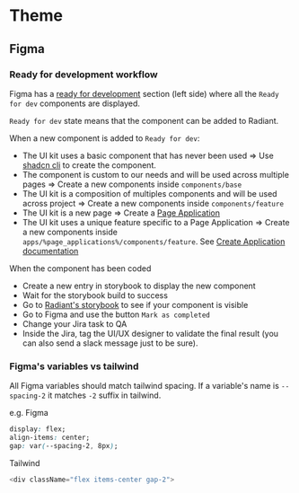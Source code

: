 # Theme

## Figma

### Ready for development workflow
Figma has a [ready for development](https://www.figma.com/design/Y0l9SoMCYlTQZxce3NzZiK/shadcn_ui-kit-for-Figma---Pro-Blocks---New-York---January-2025?node-id=580-9181&p=f&ready-for-dev=1&m=dev) section (left side) where all the `Ready for dev` components are displayed. 

`Ready for dev` state means that the component can be added to Radiant.

When a new component is added to `Ready for dev`:
- The UI kit uses a basic component that has never been used => Use [shadcn cli](./shadcn.md) to create the component.
- The component is custom to our needs and will be used across multiple pages => Create a new components inside `components/base`
- The UI kit is a composition of multiples components and will be used across project => Create a new components inside `components/feature`
- The UI kit is a new page => Create a [Page Application](./create-an-application.md)
- The UI kit uses a unique feature specific to a Page Application => Create a new components inside `apps/%page_applications%/components/feature`. See [Create Application documentation](./create-an-application.md)

When the component has been coded
- Create a new entry in storybook to display the new component
- Wait for the storybook build to success
- Go to [Radiant's storybook](https://radiant-network.github.io/radiant-portal/) to see if your component is visible
- Go to Figma and use the button `Mark as completed`
- Change your Jira task to QA
- Inside the Jira, tag the UI/UX designer to validate the final result (you can also send a slack message just to be sure). 

### Figma's variables vs tailwind

All Figma variables should match tailwind spacing. If a variable's name is `--spacing-2` it matches `-2` suffix in tailwind.

e.g.
Figma
```css
display: flex;
align-items: center;
gap: var(--spacing-2, 8px);
``` 

Tailwind
```typescript
<div className="flex items-center gap-2">
```

